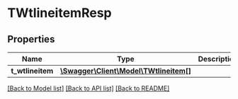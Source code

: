 # TWtlineitemResp

## Properties
Name | Type | Description | Notes
------------ | ------------- | ------------- | -------------
**t_wtlineitem** | [**\Swagger\Client\Model\TWtlineitem[]**](TWtlineitem.md) |  | [optional] 

[[Back to Model list]](../README.md#documentation-for-models) [[Back to API list]](../README.md#documentation-for-api-endpoints) [[Back to README]](../README.md)



